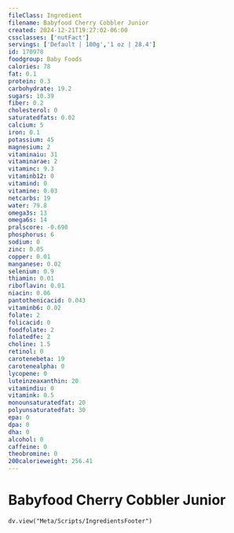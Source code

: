 ```yaml
---
fileClass: Ingredient
filename: Babyfood Cherry Cobbler Junior
created: 2024-12-21T19:27:02-06:00
cssclasses: ['nutFact']
servings: ['Default | 100g','1 oz | 28.4']
id: 170978
foodgroup: Baby Foods
calories: 78
fat: 0.1
protein: 0.3
carbohydrate: 19.2
sugars: 10.39
fiber: 0.2
cholesterol: 0
saturatedfats: 0.02
calcium: 5
iron: 0.1
potassium: 45
magnesium: 2
vitaminaiu: 31
vitaminarae: 2
vitaminc: 9.3
vitaminb12: 0
vitamind: 0
vitamine: 0.03
netcarbs: 19
water: 79.8
omega3s: 13
omega6s: 14
pralscore: -0.698
phosphorus: 6
sodium: 0
zinc: 0.05
copper: 0.01
manganese: 0.02
selenium: 0.9
thiamin: 0.01
riboflavin: 0.01
niacin: 0.06
pantothenicacid: 0.043
vitaminb6: 0.02
folate: 2
folicacid: 0
foodfolate: 2
folatedfe: 2
choline: 1.5
retinol: 0
carotenebeta: 19
carotenealpha: 0
lycopene: 0
luteinzeaxanthin: 20
vitamindiu: 0
vitamink: 0.5
monounsaturatedfat: 20
polyunsaturatedfat: 30
epa: 0
dpa: 0
dha: 0
alcohol: 0
caffeine: 0
theobromine: 0
200calorieweight: 256.41
---
```


# Babyfood Cherry Cobbler Junior

```dataviewjs
dv.view("Meta/Scripts/IngredientsFooter")
```